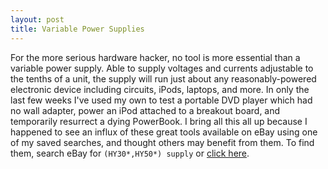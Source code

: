 ```yaml
---
layout: post
title: Variable Power Supplies
---
```

For the more serious hardware hacker, no tool is more essential than a variable power supply. Able to supply voltages and currents adjustable to the tenths of a unit, the supply will run just about any reasonably-powered electronic device including circuits, iPods, laptops, and more. In only the last few weeks I've used my own to test a portable DVD player which had no wall adapter, power an iPod attached to a breakout board, and temporarily resurrect a dying PowerBook. I bring all this all up because I happened to see an influx of these great tools available on eBay using one of my saved searches, and thought others may benefit from them. To find them, search eBay for `(HY30*,HY50*) supply` or [click here](http://search.ebay.com/search/search.dll?from=R40&satitle=%28HY30*%2CHY50*%29+supply&category0=).
